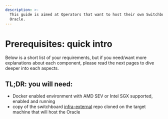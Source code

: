 ```yaml
---
description: >-
  This guide is aimed at Operators that want to host their own Switchboard
  Oracle.
---
```


# Prerequisites: quick intro

Below is a short list of your requirements, but if you need/want more explanations about each component, please read the next pages to dive deeper into each aspects.

## TL;DR: you will need:

* Docker enabled environment with AMD SEV or Intel SGX supported, enabled and running
* copy of the switchboard [infra-external](https://github.com/switchboard-xyz/infra-external) repo cloned on the target machine that will host the Oracle
